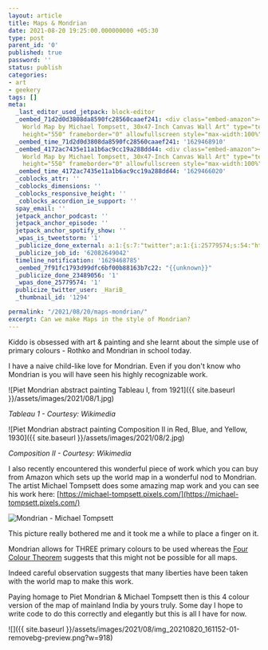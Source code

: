 ```yaml
---
layout: article
title: Maps & Mondrian
date: 2021-08-20 19:25:00.000000000 +05:30
type: post
parent_id: '0'
published: true
password: ''
status: publish
categories:
- art
- geekery
tags: []
meta:
  _last_editor_used_jetpack: block-editor
  _oembed_71d2d0d3808da8590fc28560caaef241: <div class="embed-amazon"><iframe title="Mondrian
    World Map by Michael Tompsett, 30x47-Inch Canvas Wall Art" type="text/html" width="739"
    height="550" frameborder="0" allowfullscreen style="max-width:100%" src="https://read.amazon.com/kp/card?preview=inline&linkCode=kpd&ref_=k4w_oembed_7e2wmZd0fCeSGk&asin=B009VXJW6A&tag=kpembed-20"></iframe></div>
  _oembed_time_71d2d0d3808da8590fc28560caaef241: '1629468910'
  _oembed_4172ac7435e11a1b6ac9cc19a288dd44: <div class="embed-amazon"><iframe title="Mondrian
    World Map by Michael Tompsett, 30x47-Inch Canvas Wall Art" type="text/html" width="500"
    height="550" frameborder="0" allowfullscreen style="max-width:100%" src="https://read.amazon.com/kp/card?preview=inline&linkCode=kpd&ref_=k4w_oembed_RELtSHVFC7g6iQ&asin=B009VXJW6A&tag=kpembed-20"></iframe></div>
  _oembed_time_4172ac7435e11a1b6ac9cc19a288dd44: '1629466020'
  _coblocks_attr: ''
  _coblocks_dimensions: ''
  _coblocks_responsive_height: ''
  _coblocks_accordion_ie_support: ''
  spay_email: ''
  jetpack_anchor_podcast: ''
  jetpack_anchor_episode: ''
  jetpack_anchor_spotify_show: ''
  _wpas_is_tweetstorm: '1'
  _publicize_done_external: a:1:{s:7:"twitter";a:1:{i:25779574;s:54:"https://twitter.com/_HariB_/status/1428721782727585799";}}
  _publicize_job_id: '62082649042'
  timeline_notification: '1629468785'
  _oembed_7f91fc1793d99dfc6bf00b88163b7c22: "{{unknown}}"
  _publicize_done_23489056: '1'
  _wpas_done_25779574: '1'
  publicize_twitter_user: _HariB_
  _thumbnail_id: '1294'

permalink: "/2021/08/20/maps-mondrian/"
excerpt: Can we make Maps in the style of Mondrian?
---
```


Kiddo is obsessed with art & painting and she learnt about the simple use of primary colours - Rothko and Mondrian in school today.

I have a naive child-like love for Mondrian. Even if you don't know who Mondrian is you will have seen his highly recognizable work.

![Piet Mondrian abstract painting Tableau I, from 1921]({{ site.baseurl }}/assets/images/2021/08/1.jpg)

_Tableau 1 - Courtesy: Wikimedia_

![Piet Mondrian abstract painting Composition II in Red, Blue, and Yellow, 1930]({{ site.baseurl }}/assets/images/2021/08/2.jpg)  

_Composition II - Courtesy: Wikimedia_

I also recently encountered this wonderful piece of work which you can buy from Amazon which sets up the world map in a wonderful nod to Mondrian. The artist Michael Tompsett does some amazing map work and you can see his work here: [https://michael-tompsett.pixels.com/](https://michael-tompsett.pixels.com/)

![Mondrian - Michael Tompsett](https://m.media-amazon.com/images/I/61tmJs2yL-L._AC_SL1000_.jpg)

This picture really bothered me and it took me a while to place a finger on it.

Mondrian allows for THREE primary colours to be used whereas the [Four Colour Theorem](https://en.wikipedia.org/wiki/Four_color_theorem) suggests that this might not be possible for all maps.

Indeed careful observation suggests that many liberties have been taken with the world map to make this work.

Paying homage to Piet Mondrian & Michael Tompsett then is this 4 colour version of the map of mainland India by yours truly. Some day I hope to write code to do this correctly and elegantly but this is all I have for now.

![]({{ site.baseurl }}/assets/images/2021/08/img_20210820_161152-01-removebg-preview.png?w=918)
